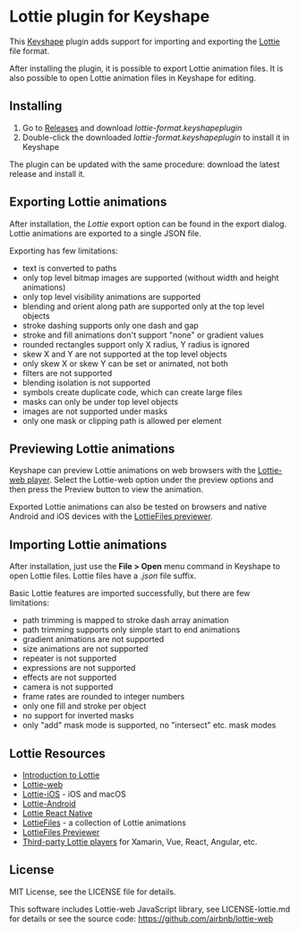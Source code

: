 
# Lottie plugin for Keyshape

This [Keyshape](https://www.keyshapeapp.com) plugin adds support for importing and exporting
the [Lottie](https://airbnb.design/lottie/) file format.

After installing the plugin, it is possible to export Lottie animation files.
It is also possible to open Lottie animation files in Keyshape for editing.

## Installing

1. Go to [Releases](https://github.com/Pixofield/keyshape-lottie-format/releases)
   and download _lottie-format.keyshapeplugin_
2. Double-click the downloaded _lottie-format.keyshapeplugin_ to install it in Keyshape

The plugin can be updated with the same procedure: download the latest release and install it.

## Exporting Lottie animations

After installation, the _Lottie_ export option can be found in the export dialog.
Lottie animations are exported to a single JSON file.

Exporting has few limitations:

 * text is converted to paths
 * only top level bitmap images are supported (without width and height animations)
 * only top level visibility animations are supported
 * blending and orient along path are supported only at the top level objects
 * stroke dashing supports only one dash and gap
 * stroke and fill animations don't support "none" or gradient values
 * rounded rectangles support only X radius, Y radius is ignored
 * skew X and Y are not supported at the top level objects
 * only skew X or skew Y can be set or animated, not both
 * filters are not supported
 * blending isolation is not supported
 * symbols create duplicate code, which can create large files
 * masks can only be under top level objects
 * images are not supported under masks
 * only one mask or clipping path is allowed per element

## Previewing Lottie animations

Keyshape can preview Lottie animations on web browsers with the
[Lottie-web player](https://github.com/airbnb/lottie-web). Select
the Lottie-web option under the preview options and then press
the Preview button to view the animation.

Exported Lottie animations can also be tested on browsers and native Android and iOS
devices with the [LottieFiles previewer](https://www.lottiefiles.com/preview).

## Importing Lottie animations

After installation, just use the **File > Open** menu command in Keyshape to open Lottie
files. Lottie files have a _.json_ file suffix.

Basic Lottie features are imported successfully, but there are few limitations:

 * path trimming is mapped to stroke dash array animation
 * path trimming supports only simple start to end animations
 * gradient animations are not supported
 * size animations are not supported
 * repeater is not supported
 * expressions are not supported
 * effects are not supported
 * camera is not supported
 * frame rates are rounded to integer numbers
 * only one fill and stroke per object
 * no support for inverted masks
 * only "add" mask mode is supported, no "intersect" etc. mask modes

## Lottie Resources

 * [Introduction to Lottie](https://airbnb.design/lottie/)
 * [Lottie-web](https://github.com/airbnb/lottie-web)
 * [Lottie-iOS](https://github.com/airbnb/lottie-ios) - iOS and macOS
 * [Lottie-Android](https://github.com/airbnb/lottie-android)
 * [Lottie React Native](https://github.com/airbnb/lottie-react-native)
 * [LottieFiles](https://www.lottiefiles.com) - a collection of Lottie animations
 * [LottieFiles Previewer](https://www.lottiefiles.com/preview)
 * [Third-party Lottie players](https://airbnb.io/lottie/#/other-platforms) for Xamarin, Vue, React, Angular, etc.

## License

MIT License, see the LICENSE file for details.

This software includes Lottie-web JavaScript library, see LICENSE-lottie.md for details or
see the source code: https://github.com/airbnb/lottie-web
